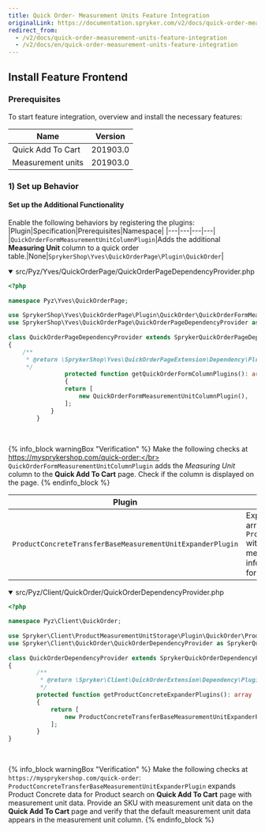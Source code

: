```yaml
---
title: Quick Order- Measurement Units Feature Integration
originalLink: https://documentation.spryker.com/v2/docs/quick-order-measurement-units-feature-integration
redirect_from:
  - /v2/docs/quick-order-measurement-units-feature-integration
  - /v2/docs/en/quick-order-measurement-units-feature-integration
---
```


## Install Feature Frontend
### Prerequisites
To start feature integration, overview and install the necessary features:

|Name|Version|
|---|---|
|Quick Add To Cart|201903.0|
|Measurement units|201903.0|

### 1) Set up Behavior
#### Set up the Additional Functionality

Enable the following behaviors by registering the plugins:
|Plugin|Specification|Prerequisites|Namespace|
|---|---|---|---|
|`QuickOrderFormMeasurementUnitColumnPlugin`|Adds the additional **Measuring Unit** column to a quick order table.|None|`SprykerShop\Yves\QuickOrderPage\Plugin\QuickOrder`|

<details open>
<summary>src/Pyz/Yves/QuickOrderPage/QuickOrderPageDependencyProvider.php</summary>

```php
<?php
 
namespace Pyz\Yves\QuickOrderPage;
 
use SprykerShop\Yves\QuickOrderPage\Plugin\QuickOrder\QuickOrderFormMeasurementUnitColumnPlugin;
use SprykerShop\Yves\QuickOrderPage\QuickOrderPageDependencyProvider as SprykerQuickOrderPageDependencyProvider;
 
class QuickOrderPageDependencyProvider extends SprykerQuickOrderPageDependencyProvider
{
    /**
     * @return \SprykerShop\Yves\QuickOrderPageExtension\Dependency\Plugin\QuickOrderFormColumnPluginInterface[]
     */
				protected function getQuickOrderFormColumnPlugins(): array
				{
				return [
				    new QuickOrderFormMeasurementUnitColumnPlugin(),
				];
			}
		}
```
<br>
</details>

{% info_block warningBox "Verification" %}
Make the following checks at  https://mysprykershop.com/quick-order:</br> `QuickOrderFormMeasurementUnitColumnPlugin` adds the *Measuring Unit* column to the **Quick Add To Cart** page. Check if the column is displayed on the page.
{% endinfo_block %}

|Plugin|Specification|Prerequisites|Namespace|
|---|---|---|---|
|`ProductConcreteTransferBaseMeasurementUnitExpanderPlugin`|Expands the provided array of `ProductConcreteTransfers` with the base measurement unit information (if available) for the product.|None|`Spryker\Client\ProductMeasurementUnitStorage\Plugin\QuickOrder`|

<details open>
<summary>src/Pyz/Client/QuickOrder/QuickOrderDependencyProvider.php</summary>

```php
<?php
 
namespace Pyz\Client\QuickOrder;
 
use Spryker\Client\ProductMeasurementUnitStorage\Plugin\QuickOrder\ProductConcreteTransferBaseMeasurementUnitExpanderPlugin;
use Spryker\Client\QuickOrder\QuickOrderDependencyProvider as SprykerQuickOrderDependencyProvider;
 
class QuickOrderDependencyProvider extends SprykerQuickOrderDependencyProvider
{
		/**
		 * @return \Spryker\Client\QuickOrderExtension\Dependency\Plugin\ProductConcreteExpanderPluginInterface[]
		 */
		protected function getProductConcreteExpanderPlugins(): array
		{
			return [
				new ProductConcreteTransferBaseMeasurementUnitExpanderPlugin(),
			];
		}
}
```		
<br>
</details>

{% info_block warningBox "Verification" %}
Make the following checks at  `https://mysprykershop.com/quick-order`: `ProductConcreteTransferBaseMeasurementUnitExpanderPlugin` expands Product Concrete data for Product search on **Quick Add To Cart** page with measurement unit data. Provide an SKU with measurement unit data on the **Quick Add To Cart** page and verify that the default measurement unit data appears in the measurement unit column.
{% endinfo_block %}
